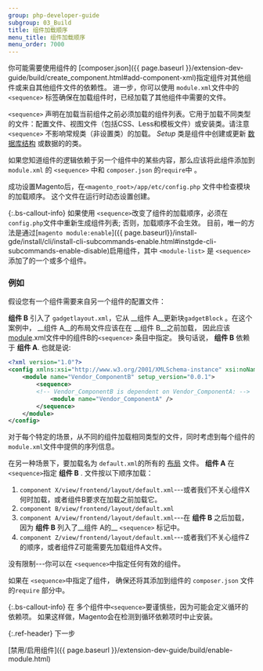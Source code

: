 ```yaml
---
group: php-developer-guide
subgroup: 03_Build
title: 组件加载顺序
menu_title: 组件加载顺序
menu_order: 7000
---
```


你可能需要使用组件的 [composer.json]({{ page.baseurl }}/extension-dev-guide/build/create_component.html#add-component-xml)指定组件对其他组件或来自其他组件文件的依赖性。 进一步，你可以使用 `module.xml`文件中的`<sequence>` 标签确保在加载组件时，已经加载了其他组件中需要的文件。

`<sequence>` 声明在加载当前组件之前必须加载的组件列表。它用于加载不同类型的文件：配置文件、视图文件（包括CSS、Less和模板文件）或安装类。请注意 `<sequence>` 不影响常规类（非设置类）的加载。
*Setup* 类是组件中创建或更新 [数据库结构](https://glossary.magento.com/database-schema) 或数据的的类。

如果您知道组件的逻辑依赖于另一个组件中的某些内容，那么应该将此组件添加到 `module.xml` 的 `<sequence>` 中和 `composer.json` 的`require`中 。

成功设置Magento后，在`<magento_root>/app/etc/config.php` 文件中检查模块的加载顺序。 这个文件在运行时动态设置创建。

 {:.bs-callout-info}
如果使用 `<sequence>`改变了组件的加载顺序，必须在  `config.php`文件中重新生成组件列表; 否则，加载顺序不会生效。 目前，唯一的方法是通过[`magento module:enable`]({{ page.baseurl}}/install-gde/install/cli/install-cli-subcommands-enable.html#instgde-cli-subcommands-enable-disable)启用组件，其中 `<module-list>` 是 `<sequence>`添加了的一个或多个组件。

### 例如

假设您有一个组件需要来自另一个组件的配置文件：

__组件 B__ 引入了 `gadgetlayout.xml`，它从 __组件 A__更新块`gadgetBlock` 。在这个案例中， __组件 A__的布局文件应该在在 __组件 B__之前加载， 因此应该  [module](https://glossary.magento.com/module).xml文件中的组件B的`<sequence>` 条目中指定。 换句话说， __组件 B__ 依赖于 __组件 A__. 也就是说:

```xml
<?xml version="1.0"?>
<config xmlns:xsi="http://www.w3.org/2001/XMLSchema-instance" xsi:noNamespaceSchemaLocation="urn:magento:framework:Module/etc/module.xsd">
    <module name="Vendor_ComponentB" setup_version="0.0.1">
        <sequence>
        <!-- Vendor_ComponentB is dependent on Vendor_ComponentA: -->
            <module name="Vendor_ComponentA" />
        </sequence>
    </module>
</config>
```

对于每个特定的场景，从不同的组件加载相同类型的文件，同时考虑到每个组件的`module.xml`文件中提供的序列信息。

在另一种场景下，要加载名为 `default.xml`的所有的 [布局](https://glossary.magento.com/layout) 文件。 __组件 A__ 在`<sequence>`指定 __组件 B__ . 文件按以下顺序加载：

1. `component X/view/frontend/layout/default.xml`---或者我们不关心组件X何时加载，或者组件B要求在加载之前加载它。
1. `component B/view/frontend/layout/default.xml`
1. `component A/view/frontend/layout/default.xml`---在 __组件 B__ 之后加载，因为 __组件 B__ 列入了__组件 A的__ `<sequence>` 标记中。
1. `component Z/view/frontend/layout/default.xml`---或者我们不关心组件Z的顺序，或者组件Z可能需要先加载组件A文件。

没有限制---你可以在 `<sequence>`中指定任何有效的组件。

如果在 `<sequence>`中指定了组件， 确保还将其添加到组件的  `composer.json` 文件的`require` 部分中。

{:.bs-callout-info}
在 多个组件中`<sequence>`要谨慎些，因为可能会定义循环的依赖项。 如果这样做，Magento会在检测到循环依赖项时中止安装。



{:.ref-header}
下一步

[禁用/启用组件]({{ page.baseurl }}/extension-dev-guide/build/enable-module.html)
